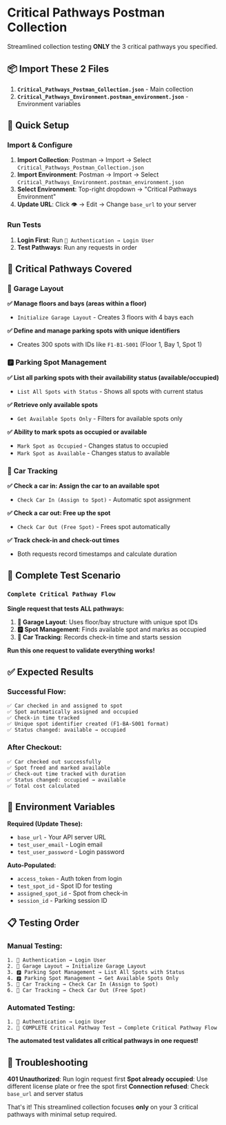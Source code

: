 # Critical Pathways Postman Collection

Streamlined collection testing **ONLY** the 3 critical pathways you specified.

## 📦 Import These 2 Files

1. **`Critical_Pathways_Postman_Collection.json`** - Main collection
2. **`Critical_Pathways_Environment.postman_environment.json`** - Environment variables

## 🚀 Quick Setup

### Import & Configure
1. **Import Collection**: Postman → Import → Select `Critical_Pathways_Postman_Collection.json`
2. **Import Environment**: Postman → Import → Select `Critical_Pathways_Environment.postman_environment.json`
3. **Select Environment**: Top-right dropdown → "Critical Pathways Environment"
4. **Update URL**: Click 👁️ → Edit → Change `base_url` to your server

### Run Tests
1. **Login First**: Run `🔐 Authentication → Login User`
2. **Test Pathways**: Run any requests in order

## 🎯 Critical Pathways Covered

### 🏢 **Garage Layout**
**✅ Manage floors and bays (areas within a floor)**
- `Initialize Garage Layout` - Creates 3 floors with 4 bays each

**✅ Define and manage parking spots with unique identifiers**
- Creates 300 spots with IDs like `F1-B1-S001` (Floor 1, Bay 1, Spot 1)

### 🅿️ **Parking Spot Management** 
**✅ List all parking spots with their availability status (available/occupied)**
- `List All Spots with Status` - Shows all spots with current status

**✅ Retrieve only available spots**
- `Get Available Spots Only` - Filters for available spots only

**✅ Ability to mark spots as occupied or available**
- `Mark Spot as Occupied` - Changes status to occupied
- `Mark Spot as Available` - Changes status to available

### 🚗 **Car Tracking**
**✅ Check a car in: Assign the car to an available spot**
- `Check Car In (Assign to Spot)` - Automatic spot assignment

**✅ Check a car out: Free up the spot**
- `Check Car Out (Free Spot)` - Frees spot automatically  

**✅ Track check-in and check-out times**
- Both requests record timestamps and calculate duration

## 🧪 Complete Test Scenario

### **`Complete Critical Pathway Flow`**
**Single request that tests ALL pathways:**

1. **🏢 Garage Layout**: Uses floor/bay structure with unique spot IDs
2. **🅿️ Spot Management**: Finds available spot and marks as occupied
3. **🚗 Car Tracking**: Records check-in time and starts session

**Run this one request to validate everything works!**

## ✅ Expected Results

### Successful Flow:
```
✅ Car checked in and assigned to spot
✅ Spot automatically assigned and occupied  
✅ Check-in time tracked
✅ Unique spot identifier created (F1-BA-S001 format)
✅ Status changed: available → occupied
```

### After Checkout:
```
✅ Car checked out successfully
✅ Spot freed and marked available
✅ Check-out time tracked with duration
✅ Status changed: occupied → available  
✅ Total cost calculated
```

## 🔧 Environment Variables

**Required (Update These):**
- `base_url` - Your API server URL
- `test_user_email` - Login email  
- `test_user_password` - Login password

**Auto-Populated:**
- `access_token` - Auth token from login
- `test_spot_id` - Spot ID for testing
- `assigned_spot_id` - Spot from check-in
- `session_id` - Parking session ID

## 📋 Testing Order

### Manual Testing:
```
1. 🔐 Authentication → Login User
2. 🏢 Garage Layout → Initialize Garage Layout
3. 🅿️ Parking Spot Management → List All Spots with Status
4. 🅿️ Parking Spot Management → Get Available Spots Only
5. 🚗 Car Tracking → Check Car In (Assign to Spot)
6. 🚗 Car Tracking → Check Car Out (Free Spot)
```

### Automated Testing:
```
1. 🔐 Authentication → Login User  
2. 🧪 COMPLETE Critical Pathway Test → Complete Critical Pathway Flow
```

**The automated test validates all critical pathways in one request!**

## 🚨 Troubleshooting

**401 Unauthorized**: Run login request first
**Spot already occupied**: Use different license plate or free the spot first
**Connection refused**: Check `base_url` and server status

That's it! This streamlined collection focuses **only** on your 3 critical pathways with minimal setup required.
